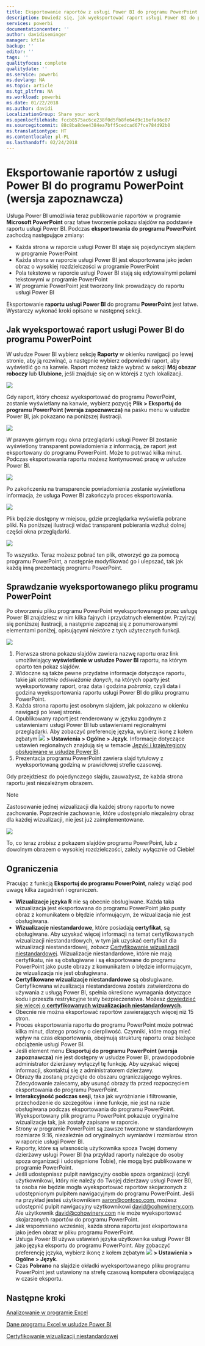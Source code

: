 ```yaml
---
title: Eksportowanie raportów z usługi Power BI do programu PowerPoint (wersja zapoznawcza)
description: Dowiedz się, jak wyeksportować raport usługi Power BI do programu PowerPoint.
services: powerbi
documentationcenter: ''
author: davidiseminger
manager: kfile
backup: ''
editor: ''
tags: ''
qualityfocus: complete
qualitydate: ''
ms.service: powerbi
ms.devlang: NA
ms.topic: article
ms.tgt_pltfrm: NA
ms.workload: powerbi
ms.date: 01/22/2018
ms.author: davidi
LocalizationGroup: Share your work
ms.openlocfilehash: fccb8575ac6ce238f0d5fb8fe64d9c16efa96c07
ms.sourcegitcommit: 88c8ba8dee4384ea7bff5cedcad67fce784d92b0
ms.translationtype: HT
ms.contentlocale: pl-PL
ms.lasthandoff: 02/24/2018
---
```

# <a name="export-reports-from-power-bi-to-powerpoint-preview"></a>Eksportowanie raportów z usługi Power BI do programu PowerPoint (wersja zapoznawcza)
Usługa Power BI umożliwia teraz publikowanie raportów w programie **Microsoft PowerPoint** oraz łatwe tworzenie pokazu slajdów na podstawie raportu usługi Power BI. Podczas **eksportowania do programu PowerPoint** zachodzą następujące zmiany:

* Każda strona w raporcie usługi Power BI staje się pojedynczym slajdem w programie PowerPoint
* Każda strona w raporcie usługi Power BI jest eksportowana jako jeden obraz o wysokiej rozdzielczości w programie PowerPoint
* Pola tekstowe w raporcie usługi Power BI stają się edytowalnymi polami tekstowymi w programie PowerPoint
* W programie PowerPoint jest tworzony link prowadzący do raportu usługi Power BI

Eksportowanie **raportu usługi Power BI** do programu **PowerPoint** jest łatwe. Wystarczy wykonać kroki opisane w następnej sekcji.

## <a name="how-to-export-your-power-bi-report-to-powerpoint"></a>Jak wyeksportować raport usługi Power BI do programu PowerPoint
W usłudze Power BI wybierz sekcję **Raporty** w okienku nawigacji po lewej stronie, aby ją rozwinąć, a następnie wybierz odpowiedni raport, aby wyświetlić go na kanwie. Raport możesz także wybrać w sekcji **Mój obszar roboczy** lub **Ulubione**, jeśli znajduje się on w którejś z tych lokalizacji.

![](media/service-publish-to-powerpoint/powerbi_to_powerpoint_0.png)

Gdy raport, który chcesz wyeksportować do programu PowerPoint, zostanie wyświetlany na kanwie, wybierz pozycję **Plik > Eksportuj do programu PowerPoint (wersja zapoznawcza)** na pasku menu w usłudze Power BI, jak pokazano na poniższej ilustracji.

![](media/service-publish-to-powerpoint/powerbi_to_powerpoint_1.png)

W prawym górnym rogu okna przeglądarki usługi Power BI zostanie wyświetlony transparent powiadomienia z informacją, że raport jest eksportowany do programu PowerPoint. Może to potrwać kilka minut. Podczas eksportowania raportu możesz kontynuować pracę w usłudze Power BI.

![](media/service-publish-to-powerpoint/powerbi_to_powerpoint_2.png)

Po zakończeniu na transparencie powiadomienia zostanie wyświetlona informacja, że usługa Power BI zakończyła proces eksportowania.

![](media/service-publish-to-powerpoint/powerbi_to_powerpoint_3.png)

Plik będzie dostępny w miejscu, gdzie przeglądarka wyświetla pobrane pliki. Na poniższej ilustracji widać transparent pobierania wzdłuż dolnej części okna przeglądarki.

![](media/service-publish-to-powerpoint/powerbi_to_powerpoint_4.png)

To wszystko. Teraz możesz pobrać ten plik, otworzyć go za pomocą programu PowerPoint, a następnie modyfikować go i ulepszać, tak jak każdą inną prezentację programu PowerPoint.

## <a name="checking-out-your-exported-powerpoint-file"></a>Sprawdzanie wyeksportowanego pliku programu PowerPoint
Po otworzeniu pliku programu PowerPoint wyeksportowanego przez usługę Power BI znajdziesz w nim kilka fajnych i przydatnych elementów. Przyjrzyj się poniższej ilustracji, a następnie zapoznaj się z ponumerowanymi elementami poniżej, opisującymi niektóre z tych użytecznych funkcji.

![](media/service-publish-to-powerpoint/powerbi_to_powerpoint_5.png)

1. Pierwsza strona pokazu slajdów zawiera nazwę raportu oraz link umożliwiający **wyświetlenie w usłudze Power BI** raportu, na którym oparto ten pokaz slajdów.
2. Widoczne są także pewne przydatne informacje dotyczące raportu, takie jak *ostatnie odświeżanie danych*, na których oparty jest wyeksportowany raport, oraz data i godzina *pobrania*, czyli data i godzina wyeksportowania raportu usługi Power BI do pliku programu PowerPoint.
3. Każda strona raportu jest osobnym slajdem, jak pokazano w okienku nawigacji po lewej stronie.
4. Opublikowany raport jest renderowany w języku zgodnym z ustawieniami usługi Power BI lub ustawieniami regionalnymi przeglądarki. Aby zobaczyć preferencję języka, wybierz ikonę z kołem zębatym ![](media/service-report-subscribe/power-bi-settings-icon.png) **> Ustawienia > Ogólne > Język**. Informacje dotyczące ustawień regionalnych znajdują się w temacie [Języki i kraje/regiony obsługiwane w usłudze Power BI](supported-languages-countries-regions.md).
5. Prezentacja programu PowerPoint zawiera slajd tytułowy z wyeksportowaną godziną w prawidłowej strefie czasowej.

Gdy przejdziesz do pojedynczego slajdu, zauważysz, że każda strona raportu jest niezależnym obrazem.

>[!NOTE]
> Zastosowanie jednej wizualizacji dla każdej strony raportu to nowe zachowanie. Poprzednie zachowanie, które udostępniało niezależny obraz dla każdej wizualizacji, nie jest już zaimplementowane. 
 

![](media/service-publish-to-powerpoint/powerbi_to_powerpoint_6.png)

To, co teraz zrobisz z pokazem slajdów programu PowerPoint, lub z dowolnym obrazem o wysokiej rozdzielczości, zależy wyłącznie od Ciebie!

## <a name="limitations"></a>Ograniczenia
Pracując z funkcją **Eksportuj do programu PowerPoint**, należy wziąć pod uwagę kilka zagadnień i ograniczeń.

* **Wizualizacje języka R** nie są obecnie obsługiwane. Każda taka wizualizacja jest eksportowana do programu PowerPoint jako pusty obraz z komunikatem o błędzie informującym, że wizualizacja nie jest obsługiwana.
* **Wizualizacje niestandardowe**, które posiadają **certyfikat**, są obsługiwane. Aby uzyskać więcej informacji na temat certyfikowanych wizualizacji niestandardowych, w tym jak uzyskać certyfikat dla wizualizacji niestandardowej, zobacz [Certyfikowanie wizualizacji niestandardowej](power-bi-custom-visuals-certified.md). Wizualizacje niestandardowe, które nie mają certyfikatu, nie są obsługiwane i są eksportowane do programu PowerPoint jako puste obrazy z komunikatem o błędzie informującym, że wizualizacja nie jest obsługiwana.
* **Certyfikowane wizualizacje niestandardowe** są obsługiwane. Certyfikowana wizualizacja niestandardowa została zatwierdzona do używania z usługą Power BI, spełnia określone wymagania dotyczące kodu i przeszła restrykcyjne testy bezpieczeństwa. Możesz [dowiedzieć się więcej o **certyfikowanych wizualizacjach niestandardowych**](power-bi-custom-visuals-certified.md).
* Obecnie nie można eksportować raportów zawierających więcej niż 15 stron.
* Proces eksportowania raportu do programu PowerPoint może potrwać kilka minut, dlatego prosimy o cierpliwość. Czynniki, które mogą mieć wpływ na czas eksportowania, obejmują strukturę raportu oraz bieżące obciążenie usługi Power BI.
* Jeśli element menu **Eksportuj do programu PowerPoint (wersja zapoznawcza)** nie jest dostępny w usłudze Power BI, prawdopodobnie administrator dzierżawy wyłączył tę funkcję. Aby uzyskać więcej informacji, skontaktuj się z administratorem dzierżawy.
* Obrazy tła zostaną przycięte do obszaru ograniczającego wykres. Zdecydowanie zalecamy, aby usunąć obrazy tła przed rozpoczęciem eksportowania do programu PowerPoint.
* **Interakcyjność podczas sesji**, taka jak wyróżnianie i filtrowanie, przechodzenie do szczegółów i inne funkcje, nie jest na razie obsługiwana podczas eksportowania do programu PowerPoint. Wyeksportowany plik programu PowerPoint pokazuje oryginalne wizualizacje tak, jak zostały zapisane w raporcie.
* Strony w programie PowerPoint są zawsze tworzone w standardowym rozmiarze 9:16, niezależnie od oryginalnych wymiarów i rozmiarów stron w raporcie usługi Power BI.
* Raporty, które są własnością użytkownika spoza Twojej domeny dzierżawy usługi Power BI (na przykład raporty należące do osoby spoza organizacji i udostępnione Tobie), nie mogą być publikowane w programie PowerPoint.
* Jeśli udostępniasz pulpit nawigacyjny osobie spoza organizacji (czyli użytkownikowi, który nie należy do Twojej dzierżawy usługi Power BI), ta osoba nie będzie mogła wyeksportować raportów skojarzonych z udostępnionym pulpitem nawigacyjnym do programu PowerPoint. Jeśli na przykład jesteś użytkownikiem aaron@contoso.com, możesz udostępnić pulpit nawigacyjny użytkownikowi david@cohowinery.com. Ale użytkownik david@cohowinery.com nie może wyeksportować skojarzonych raportów do programu PowerPoint.
* Jak wspomniano wcześniej, każda strona raportu jest eksportowana jako jeden obraz w pliku programu PowerPoint.
* Usługa Power BI używa ustawień języka użytkownika usługi Power BI jako języka eksportu do programu PowerPoint. Aby zobaczyć preferencję języka, wybierz ikonę z kołem zębatym ![](media/service-report-subscribe/power-bi-settings-icon.png) **> Ustawienia > Ogólne > Język**.
* Czas **Pobrano** na slajdzie okładki wyeksportowanego pliku programu PowerPoint jest ustawiony na strefę czasową komputera obowiązującą w czasie eksportu.

## <a name="next-steps"></a>Następne kroki
[Analizowanie w programie Excel](service-analyze-in-excel.md)

[Dane programu Excel w usłudze Power BI](service-excel-workbook-files.md)

[Certyfikowanie wizualizacji niestandardowej](power-bi-custom-visuals-certified.md)

